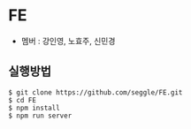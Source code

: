 # FE
* 멤버 : 강인영, 노효주, 신민경

## 실행방법

``` 
$ git clone https://github.com/seggle/FE.git
$ cd FE
$ npm install
$ npm run server
```

